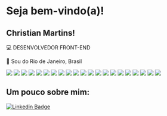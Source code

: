 # Seja bem-vindo(a)!

## Christian Martins!

:computer: DESENVOLVEDOR FRONT-END

:house_with_garden: Sou do Rio de Janeiro, Brasil

<!-- Tecnologias -->  
<div style="display: inline_block">
 
 <img src="https://img.shields.io/badge/JavaScript-323330?style=for-the-badge&logo=javascript&logoColor=F7DF1E"/>

 <img src="https://img.shields.io/badge/TypeScript-007ACC?style=for-the-badge&logo=typescript&logoColor=white"/>
 
 <img src="https://img.shields.io/badge/Node.js-339933?style=for-the-badge&logo=nodedotjs&logoColor=white"/>
 
 <img src="https://img.shields.io/badge/React-20232A?style=for-the-badge&logo=react&logoColor=61DAFB"/>
 
 <img src="https://img.shields.io/badge/next.js-000000?style=for-the-badge&logo=nextdotjs&logoColor=white"/>
 
  <img src="https://img.shields.io/badge/React_Native-20232A?style=for-the-badge&logo=react&logoColor=61DAFB"/>
 
 <img src="https://img.shields.io/badge/HTML5-E34F26?style=for-the-badge&logo=html5&logoColor=white"/>
 
 <img src="https://img.shields.io/badge/CSS3-1572B6?style=for-the-badge&logo=css3&logoColor=white"/>
 
  <img src="https://img.shields.io/badge/Tailwind_CSS-38B2AC?style=for-the-badge&logo=tailwind-css&logoColor=white"/>
 
  <img src="https://img.shields.io/badge/Sass-CC6699?style=for-the-badge&logo=sass&logoColor=white"/>
 
 <img src="	https://img.shields.io/badge/Gatsby-663399?style=for-the-badge&logo=gatsby&logoColor=white"/>
 
  <img src="https://img.shields.io/badge/styled--components-DB7093?style=for-the-badge&logo=styled-components&logoColor=white"/>
 
  <img src="https://img.shields.io/badge/Chakra--UI-319795?style=for-the-badge&logo=chakra-ui&logoColor=white"/>
 
  <img src="https://img.shields.io/badge/Spring_Boot-F2F4F9?style=for-the-badge&logo=spring-boot"/>
 
  <img src="https://img.shields.io/badge/GraphQl-E10098?style=for-the-badge&logo=graphql&logoColor=white"/>
 
 <img src="https://img.shields.io/badge/Jest-C21325?style=for-the-badge&logo=jest&logoColor=white"/>
 
  <img src="https://img.shields.io/badge/Docker-2CA5E0?style=for-the-badge&logo=docker&logoColor=white"/>
 
 <img src="https://img.shields.io/badge/strapi-2e7eea?style=for-the-badge&logo=strapi&logoColor=white"/>
 
   <img src="https://img.shields.io/badge/Heroku-430098?style=for-the-badge&logo=heroku&logoColor=white"/>
 
  <img src="https://img.shields.io/badge/Netlify-00C7B7?style=for-the-badge&logo=netlify&logoColor=white"/>
 
 <img src="https://img.shields.io/badge/Vercel-000000?style=for-the-badge&logo=vercel&logoColor=white"/>


## Um pouco sobre mim:
[![Linkedin Badge](https://img.shields.io/badge/-LinkedIn-blue?style=flat-square&logo=Linkedin&logoColor=white&link=https://www.linkedin.com/in/fagnerpsantos/)](https://www.linkedin.com/in/chrmartins/)

